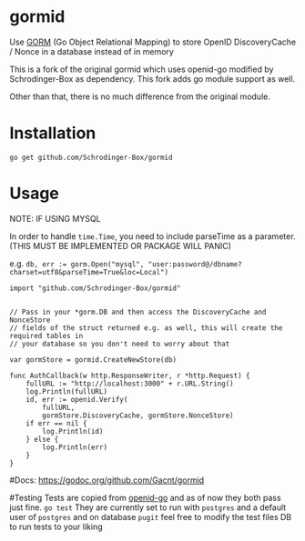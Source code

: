 # gormid
Use [GORM](https://github.com/go-gorm/gorm) (Go Object Relational Mapping) to store OpenID DiscoveryCache / Nonce in a database instead of in memory

This is a fork of the original gormid which uses openid-go modified by Schrodinger-Box as dependency. This fork adds go module support as well.

Other than that, there is no much difference from the original module.

# Installation
`go get github.com/Schrodinger-Box/gormid`


# Usage
NOTE: IF USING MYSQL

In order to handle `time.Time`, you need to include parseTime as a parameter. (THIS MUST BE IMPLEMENTED OR PACKAGE WILL PANIC) 

e.g. `db, err := gorm.Open("mysql", "user:password@/dbname?charset=utf8&parseTime=True&loc=Local")`



```
import "github.com/Schrodinger-Box/gormid"

 
// Pass in your *gorm.DB and then access the DiscoveryCache and NonceStore 
// fields of the struct returned e.g. as well, this will create the required tables in
// your database so you don't need to worry about that

var gormStore = gormid.CreateNewStore(db) 

func AuthCallback(w http.ResponseWriter, r *http.Request) {
	fullURL := "http://localhost:3000" + r.URL.String()
	log.Println(fullURL)
	id, err := openid.Verify(
		fullURL,
		gormStore.DiscoveryCache, gormStore.NonceStore)
	if err == nil {
		log.Println(id)
	} else {
		log.Println(err)
	}
}
```

#Docs:
https://godoc.org/github.com/Gacnt/gormid

#Testing
Tests are copied from [openid-go](https://github.com/yohcop/openid-go) and as of now they both pass just fine.
`go test` 
They are currently set to run with `postgres` and a default user of `postgres` and on database `pugit` feel free to modify the test files DB to run tests to your liking


